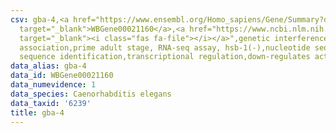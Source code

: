 ```yaml
---
csv: gba-4,<a href="https://www.ensembl.org/Homo_sapiens/Gene/Summary?db=core;g=WBGene00021160"
  target="_blank">WBGene00021160</a>,<a href="https://www.ncbi.nlm.nih.gov/pubmed/30894454"
  target="_blank"><i class="fas fa-file"></i></a>",genetic interference,functional
  association,prime adult stage, RNA-seq assay, hsb-1(-),nucleotide sequence identification,nucleotide
  sequence identification,transcriptional regulation,down-regulates activity
data_alias: gba-4
data_id: WBGene00021160
data_numevidence: 1
data_species: Caenorhabditis elegans
data_taxid: '6239'
title: gba-4
---
```

